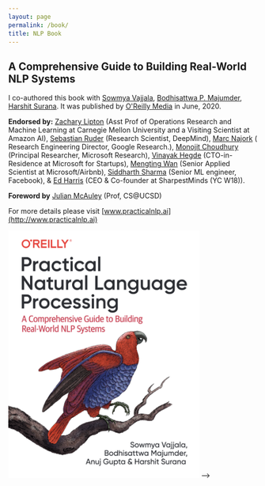 ```yaml
---
layout: page
permalink: /book/
title: NLP Book
---
```


## A Comprehensive Guide to Building Real-World NLP Systems

I co-authored this book with [Sowmya Vajjala](https://www.linkedin.com/in/sowmya-vajjala-2a38734/), [Bodhisattwa P. Majumder](http://www.majumderb.com/), [Harshit Surana](http://harshitsurana.com/). It was published by [O'Reilly Media](http://shop.oreilly.com/product/0636920262329.do) in June, 2020.

**Endorsed by:**
[Zachary Lipton](http://zacklipton.com/) (Asst Prof of Operations Research and Machine Learning at Carnegie Mellon University and a Visiting Scientist at Amazon AI), [Sebastian Ruder](https://ruder.io/) (Research Scientist, DeepMind), [Marc Najork](http://marc.najork.org/) ( Research Engineering Director, Google Research.), [Monojit Choudhury](https://www.microsoft.com/en-us/research/people/monojitc/) (Principal Researcher, Microsoft Research), [Vinayak Hegde](https://www.linkedin.com/in/vinayakh/) (CTO-in-Residence at Microsoft for Startups), [Mengting Wan](https://mengtingwan.github.io/) (Senior Applied Scientist at Microsoft/Airbnb), [Siddharth Sharma](https://www.linkedin.com/in/siddharth-sharma-31140210/) (Senior ML engineer, Facebook), & [Ed Harris](https://www.linkedin.com/in/e10is/) (CEO & Co-founder at SharpestMinds (YC W18)).

**Foreword by** [Julian McAuley](https://cseweb.ucsd.edu/~jmcauley/) (Prof, CS@UCSD)


For more details please visit [www.practicalnlp.ai](http://www.practicalnlp.ai)

<!-- 
<div class="col">
  <div class="col-md-8" markdown="1">
    lo bhai
  </div>
  <div class="col-md-4" markdown="1">
  <!-- ![Alt Text](../img/folder/blah.jpg) -->
  <img height="500px" class="center-block" src="/images/PNLPbook.png">
  </div>
</div> -->



